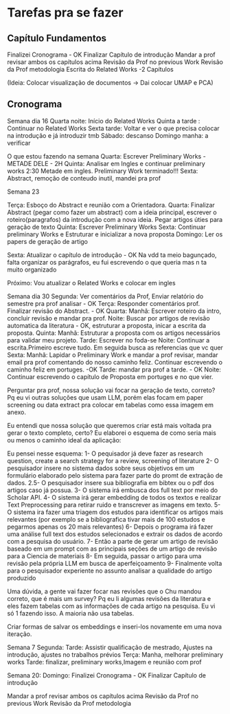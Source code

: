 # Tarefas pra se fazer

## Capítulo Fundamentos

Finalizei Cronograma - OK
Finalizar Capítulo de introdução
Mandar a prof revisar ambos os capítulos acima
Revisão da Prof no previous Work
Revisão da Prof metodologia
Escrita do Related Works
-2 Capítulos

(Ideia: Colocar visualização de documentos -> Dai colocar UMAP e PCA)

## Cronograma

Semana dia 16
Quarta noite: Início do Related Works
Quinta a tarde : Continuar no Related Works
Sexta tarde: Voltar e ver o que precisa colocar na introdução e já introduzir tmb
Sábado: descanso
Domingo manha: a verificar

O que estou fazendo na semana
Quarta: Escrever Preliminary Works - METADE DELE - 2H
Quinta: Analisar em Ingles e continuar preliminary works 2:30
Metade em ingles. Preliminary Work terminado!!!
Sexta: Abstract, remoção de conteudo inutil, mandei pra prof

Semana 23

Terça: Esboço do Abstract e reunião com a Orientadora.
Quarta: Finalizar Abstract (pegar como fazer um abstract) com a ideia principal, escrever o roteiro(paragrafos) da introdução com a nova ideia. Pegar artigos úties para geração de texto
Quinta: Escrever Preliminary Works
Sexta: Continuar preliminary Works e Estruturar e inicializar a nova proposta
Domingo: Ler os papers de geração de artigo

Sexta: Atualizar o capítulo de introdução - OK
Na vdd ta meio bagunçado, falta organizar os parágrafos, eu fui escrevendo o que queria mas n ta muito organizado

Próximo: Vou atualizar o Related Works e colocar em ingles

Semana dia 30
Segunda: Ver comentários da Prof, Enviar relatório do semestre pra prof analisar - OK
Terça: Responder comentários prof. Finalizar revisão do Abstract. - OK
Quarta: 
Manhã: Escrever roteiro da intro, concluir revisão e mandar pra prof. 
Noite: Buscar por artigos de revisão automatica da literatura - OK, estruturar a proposta, inicar a escrita da proposta.
Quinta:
 Manhã: Estruturar a proposta com os artigos necessários para validar meu projeto.
 Tarde: Escrever no foda-se
 Noite: Continuar a escrita.Primeiro escreve tudo. Em seguida busca as referencias que vc quer
Sexta:
Manhã: Lapidar o Preliminary Work e mandar a prof revisar, mandar email pra prof comentando do nosso caminho feliz. Continuar escrevendo o caminho feliz em portuges. -OK
Tarde: mandar pra prof a tarde. - OK
Noite: Continuar escrevendo o capítulo de Proposta em portuges e no que vier.

Perguntar pra prof, nossa solução vai focar na geração de texto, correto?
Pq eu vi outras soluções que usam LLM, porém elas focam em paper screening ou data extract pra colocar em tabelas como essa imagem em anexo.

Eu entendi que nossa solução que queremos criar está mais voltada pra gerar o texto completo, certo?
Eu elaborei o esquema de como seria mais ou menos o caminho ideal da aplicação:

Eu pensei nesse esquema:
1- O pequisador já deve fazer as research question, create a search strategy for a review, screening of literature
2- O pesquisador insere no sistema dados sobre seus objetivos em um formulário elaborado pelo sistema para fazer parte do promt de extração de dados.
2.5- O pesquisador insere sua bibliografia em bibtex ou o pdf dos artigos caso já possua.
3- O sistema irá embusca dos full text por meio do Scholar API.
4- O sistema irá gerar embedding de todos os textos e realizar Text Preprocessing para retirar ruido e transcrever as imagens em texto.
5- O sistema ira fazer uma triagem dos estudos para identificar os artigos mais relevantes (por exemplo se a bibliografica tivar mais de 100 estudos e pegarmos apenas os 20 mais relevantes)
6- Depois o programa irá fazer uma análise full text dos estudos selecionados e extrair os dados de acordo com a pesquisa do usuário.
7- Então a parte de gerar um artigo de revisão baseado em um prompt com as principais seções de um artigo de revisão para a Ciencia de materiais
8- Em seguida, passar o artigo para uma revisão pela própria LLM em busca de aperfeiçoamento
9- Finalmente volta para o pesquisador experiente no assunto analisar a qualidade do artigo produzido 

Uma dúvida, a gente vai fazer focar nas revisões que o Chu mandou correto, que é mais um survey?
Pq eu li algumas revisões da literatura e eles fazem tabelas com as informações de cada artigo na pesquisa.
Eu vi só 1 fazendo isso. A maioria não usa tabelas.


Criar formas de salvar os embeddings e inseri-los novamente em uma nova iteração.

Semana 7
Segunda:
Tarde: Assistir qualificação de mestrado, Ajustes na introdução, ajustes no trabalhos prévios
Terça: Manha, melhorar preliminary works
Tarde: finalizar, preliminary works,Imagem e reunião com prof

Semana 20:
Domingo: Finalizei Cronograma - OK
Finalizar Capítulo de introdução

Mandar a prof revisar ambos os capítulos acima
Revisão da Prof no previous Work
Revisão da Prof metodologia